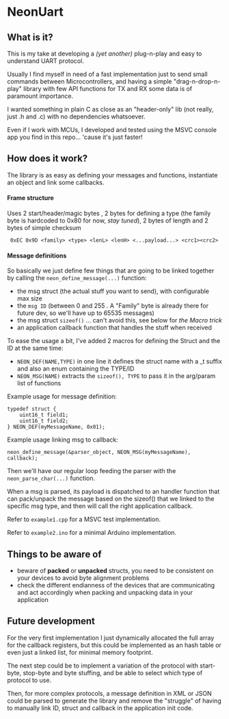 # NeonUart

## What is it?
This is my take at developing a *(yet another)* plug-n-play and easy to understand UART protocol.

Usually I find myself in need of a fast implementation just to send small commands between Microcontrollers, and having a simple "drag-n-drop-n-play" library with few API functions for TX and RX some data is of paramount importance. 

I wanted something in plain C as close as an "header-only" lib (not really, just .h and .c) with no dependencies whatsoever.

Even if I work with MCUs, I developed and tested using the MSVC console app you find in this repo... 'cause it's just faster!

## How does it work?

The library is as easy as defining your messages and functions, instantiate an object and link some callbacks.

#### Frame structure

Uses 2 start/header/magic bytes , 2 bytes for defining a type (the family byte is hardcoded to 0x80 for now, *stay tuned*), 2 bytes of length and 2 bytes of simple checksum

``` 
 0xEC 0x9D <family> <type> <lenL> <lenH> <...payload...> <crc1><crc2> 
 ```
#### Message definitions

So basically we just define few things that are going to be linked together by calling the `neon_define_message(...)` function:
- the msg struct (the actual stuff you want to send), with configurable max size
- the `msg ID` (between 0 and 255 . A "Family" byte is already there for future dev, so we'll have up to 65535 messages)
- the msg struct `sizeof()` ... can't avoid this, see below for *the Macro trick*
- an application callback function that handles the stuff when received

To ease the usage a bit, I've added 2 macros for defining the Struct and the ID at the same time:
- `NEON_DEF(NAME,TYPE)` in one line it defines the struct name with a _t suffix and also an enum containing the TYPE/ID
- `NEON_MSG(NAME)` extracts the `sizeof(), TYPE` to pass it in the arg/param list of functions

Example usage for message definition:
```
typedef struct {
    uint16_t field1;
    uint16_t field2;
} NEON_DEF(myMessageName, 0x01);
```

Example usage linking msg to callback:

```
neon_define_message(&parser_object, NEON_MSG(myMessageName), callback);
```

Then we'll have our regular loop feeding the parser with the `neon_parse_char(...)` function.

When a msg is parsed, its payload is dispatched to an handler function that can pack/unpack the message based on the sizeof() that we linked to the specific msg type, and then will call the right application callback.

Refer to `example1.cpp` for a MSVC test implementation.

Refer to `example2.ino` for a minimal Arduino implementation. 



## Things to be aware of

- beware of **packed** or **unpacked** structs, you need to be consistent on your devices to avoid byte alignment problems
- check the different endianness of the devices that are communicating and act accordingly when packing and unpacking data in your application

## Future development

For the very first implementation I just dynamically allocated the full array for the callback registers, but this could be implemented as an hash table or even just a linked list, for minimal memory footprint.

The next step could be to implement a variation of the protocol with start-byte, stop-byte and byte stuffing, and be able to select which type of protocol to use.

Then, for more complex protocols, a message definition in XML or JSON could be parsed to generate the library and remove the "struggle" of having to manually link ID, struct and callback in the application init code.

